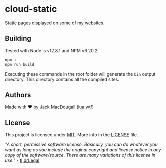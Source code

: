 # cloud-static
Static pages displayed on some of my websites.

## Building
Tested with Node.js v12.8.1 and NPM v6.20.2.

```sh
npm i
npm run build
```
Executing these commands in the root folder will generate the `bin` output directory.
This directory contains all the compiled sites.

## Authors
Made with ❤ by Jack MacDougall ([lua.wtf](https://lua.wtf/))

## License
This project is licensed under [MIT](LICENSE).
More info in the [LICENSE](LICENSE) file.

*"A short, permissive software license. Basically, you can do whatever you want as long as you include the original copyright and license notice in any copy of the software/source.  There are many variations of this license in use."* - [tl;drLegal](https://tldrlegal.com/license/mit-license)
